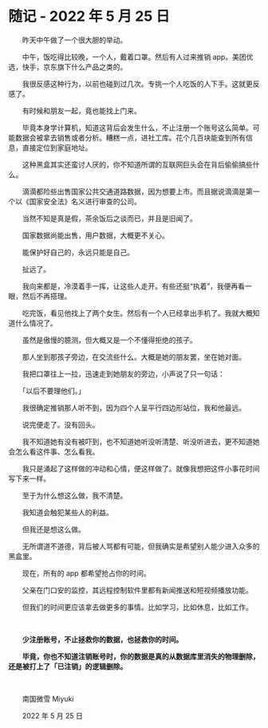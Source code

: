 # 随记 - 2022 年 5 月 25 日

　　昨天中午做了一个很大胆的举动。

　　中午，饭吃得比较晚，一个人，戴着口罩。然后有人过来推销 app。美团优选，快手，京东旗下什么产品之类的。

　　我很反感这种行为，以前也碰到过几次。专挑一个人吃饭的人下手。这就更反感了。

　　有时候和朋友一起，竟也能找上门来。

　　毕竟本身学计算机，知道这背后会发生什么，不止注册一个账号这么简单。可能数据会被拿去销售或者分析。糟糕一点，进社工库。花个几百块能查到所有信息，直接定位到家庭地址。

　　这种黑盒其实还蛮讨人厌的，你不知道所谓的互联网巨头会在背后偷偷搞些什么。

　　滴滴都险些出售国家公共交通道路数据，因为想要上市。而且据说滴滴是第一个以《国家安全法》名义进行审查的公司。

　　当然不知是真是假，茶余饭后之谈而已，并且是旧闻了。

　　国家数据尚能出售，用户数据，大概更不关心。

　　能保护好自己的，永远只能是自己。

　　扯远了。

　　我向来都是，冷漠着手一挥，让这些人走开。有些还挺“执着”，我便再看一眼，然后不再搭理。

　　吃完饭，看见他找上了两个女生。然后有一个人已经拿出手机了。我就大概知道什么情况了。

　　虽然是傲慢的臆测，但大概又是一个不懂得拒绝的孩子。

　　那人坐到那孩子旁边，在交流些什么。大概是她的朋友罢，坐在她对面。

　　我把口罩往上一拉，迅速走到她朋友的旁边，小声说了只一句话：

　　「以后不要理他们。」

　　我很确定推销那人听不到，因为四个人呈平行四边形站位，我和他最远。

　　说完便走了。没有回头。

　　我不知道她有没有被吓到，也不知道她听没听清楚、听没听进去，更不知道她会怎么看这件事、怎么看我。

　　我只是涌起了这样做的冲动和心情，便这样做了。就像我想把这件小事花时间写下来一样。

　　至于为什么想这么做，我不清楚。

　　我知道会触犯某些人的利益。

　　但我还是想这么做。

　　无所谓道不道德，背后被人骂都有可能，但我确实是希望别人能少进入众多的黑盒里。

　　现在，所有的 app 都希望抢占你的时间。

　　父亲在门口安的监控，其远程控制软件里都有新闻推送和短视频播放功能。

　　但我们的时间更应该拿去做更多的事情。比如学习，比如休息，比如工作。

<br>

　　**少注册账号，不止拯救你的数据，也拯救你的时间。**

　　**毕竟，你也不知道注销账号时，你的数据是真的从数据库里消失的物理删除，还是被打上了「已注销」的逻辑删除。**

<br>

　　南国微雪 Miyuki

　　2022 年 5 月 25 日


